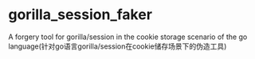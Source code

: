 # gorilla_session_faker
A forgery tool for gorilla/session in the cookie storage scenario of the go language(针对go语言gorilla/session在cookie储存场景下的伪造工具)
